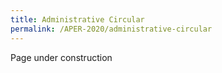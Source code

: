 ```yaml
---
title: Administrative Circular
permalink: /APER-2020/administrative-circular
---
```


Page under construction

